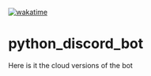 <a href="https://wakatime.com/badge/user/67518fb9-8ccc-4ab1-a401-19253b538c3d/project/6752eeb1-db1a-4b45-b2a1-76f9b02cd4b0"><img src="https://wakatime.com/badge/user/67518fb9-8ccc-4ab1-a401-19253b538c3d/project/6752eeb1-db1a-4b45-b2a1-76f9b02cd4b0.svg" alt="wakatime"></a>

# python_discord_bot

Here is it the cloud versions of the bot
